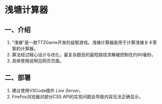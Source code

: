 # 浅塘计算器

## 一、介绍
1. “浅塘”是一款TTZGame开发的益智游戏。浅塘计算器是用于计算浅塘关卡答案的计算器。
2. 算法经过精心设计与优化，最复杂题目的最短路径求解被控制在约60毫秒。
3. 具体使用说明见网页页面。

## 二、部署
1. 建议使用VSCode插件 _Live Server_。
2. FireFox浏览器对部分CSS API的实现问题会导致内容无法正确显示。


